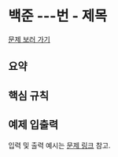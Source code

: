 # 백준 ---번 - 제목

[문제 보러 가기](https://www.acmicpc.net/problem/---)

## 요약


## 핵심 규칙


## 예제 입출력

입력 및 출력 예시는 [문제 링크](https://www.acmicpc.net/problem/----) 참고.
